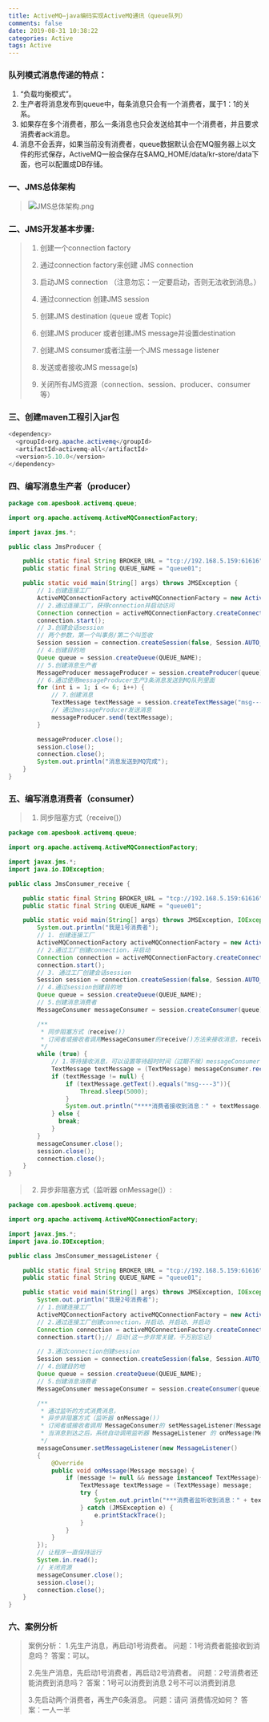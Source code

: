```yaml
---
title: ActiveMQ—java编码实现ActiveMQ通讯（queue队列）
comments: false
date: 2019-08-31 10:38:22
categories: Active
tags: Active
---
```




### 队列模式消息传递的特点：

1.   “负载均衡模式”。
2. 生产者将消息发布到queue中，每条消息只会有一个消费者，属于1：1的关系。
3. 如果存在多个消费者，那么一条消息也只会发送给其中一个消费者，并且要求消费者ack消息。
4.  消息不会丢弃，如果当前没有消费者，queue数据默认会在MQ服务器上以文件的形式保存，ActiveMQ一般会保存在$AMQ_HOME/data/kr-store/data下面，也可以配置成DB存储。



### 一、JMS总体架构

> ![JMS总体架构.png](https://upload-images.jianshu.io/upload_images/18660770-1d8c90a2db11afab.png?imageMogr2/auto-orient/strip%7CimageView2/2/w/1240)

### 二、JMS开发基本步骤:

> 1. 创建一个connection factory
>
> 2. 通过connection factory来创建 JMS connection
>
> 3. 启动JMS connection （注意勿忘：一定要启动，否则无法收到消息。）
>
> 4. 通过connection 创建JMS session
>
> 5. 创建JMS destination (queue 或者 Topic)
>
> 6. 创建JMS producer 或者创建JMS message并设置destination
> 7. 创建JMS consumer或者注册一个JMS message listener
> 8. 发送或者接收JMS message(s)
> 9. 关闭所有JMS资源（connection、session、producer、consumer等）



### 三、创建maven工程引入jar包

```java
<dependency>
  <groupId>org.apache.activemq</groupId>
  <artifactId>activemq-all</artifactId>
  <version>5.10.0</version>
</dependency>
```



### 四、编写消息生产者（producer）

```java
package com.apesbook.activemq.queue;

import org.apache.activemq.ActiveMQConnectionFactory;

import javax.jms.*;

public class JmsProducer {

    public static final String BROKER_URL = "tcp://192.168.5.159:61616";
    public static final String QUEUE_NAME = "queue01";

    public static void main(String[] args) throws JMSException {
        // 1.创建连接工厂
        ActiveMQConnectionFactory activeMQConnectionFactory = new ActiveMQConnectionFactory(BROKER_URL);
        // 2.通过连接工厂，获得connection并启动访问
        Connection connection = activeMQConnectionFactory.createConnection();
        connection.start();
        // 3.创建会话session
        // 两个参数，第一个叫事务/第二个叫签收
        Session session = connection.createSession(false, Session.AUTO_ACKNOWLEDGE);
        // 4.创建目的地
        Queue queue = session.createQueue(QUEUE_NAME);
        // 5.创建消息生产者
        MessageProducer messageProducer = session.createProducer(queue);
        // 6.通过使用messageProducer生产3条消息发送到MQ队列里面
        for (int i = 1; i <= 6; i++) {
            // 7.创建消息
            TextMessage textMessage = session.createTextMessage("msg----"+i);
            // 通过messageProducer发送消息
            messageProducer.send(textMessage);
        }

        messageProducer.close();
        session.close();
        connection.close();
        System.out.println("消息发送到MQ完成");
    }
}

```

### 五、编写消息消费者（consumer）

> 1. 同步阻塞方式（receive()）

```java
package com.apesbook.activemq.queue;

import org.apache.activemq.ActiveMQConnectionFactory;

import javax.jms.*;
import java.io.IOException;

public class JmsConsumer_receive {

    public static final String BROKER_URL = "tcp://192.168.5.159:61616";
    public static final String QUEUE_NAME = "queue01";

    public static void main(String[] args) throws JMSException, IOException, InterruptedException {
        System.out.println("我是1号消费者");
        // 1. 创建连接工厂
        ActiveMQConnectionFactory activeMQConnectionFactory = new ActiveMQConnectionFactory(BROKER_URL);
        // 2.通过工厂创建connection，并启动
        Connection connection = activeMQConnectionFactory.createConnection();
        connection.start();
        // 3. 通过工厂创建会话session
        Session session = connection.createSession(false, Session.AUTO_ACKNOWLEDGE);
        // 4.通过session创建目的地
        Queue queue = session.createQueue(QUEUE_NAME);
        // 5.创建消息消费者
        MessageConsumer messageConsumer = session.createConsumer(queue);

        /**
         * 同步阻塞方式（receive()）
         * 订阅者或接收者调用MessageConsumer的receive()方法来接收消息，receive()方法在能够接收到消息之前（或超时之前）将一直阻塞。
         */
        while (true) {
            // 1.等待接收消息，可以设置等待超时时间（过期不候）messageConsumer.receive(4000L)
            TextMessage textMessage = (TextMessage) messageConsumer.receive();
            if (textMessage != null) {
                if (textMessage.getText().equals("msg----3")){
                    Thread.sleep(5000);
                }
                System.out.println("****消费者接收到消息：" + textMessage.getText());
            } else {
              break;
            }
        }
        messageConsumer.close();
        session.close();
        connection.close();
    }
}

```

> 2. 异步非阻塞方式（监听器 onMessage()）:

```java
package com.apesbook.activemq.queue;

import org.apache.activemq.ActiveMQConnectionFactory;

import javax.jms.*;
import java.io.IOException;

public class JmsConsumer_messageListener {

    public static final String BROKER_URL = "tcp://192.168.5.159:61616";
    public static final String QUEUE_NAME = "queue01";

    public static void main(String[] args) throws JMSException, IOException {
        System.out.println("我是2号消费者");
        // 1.创建连接工厂
        ActiveMQConnectionFactory activeMQConnectionFactory = new ActiveMQConnectionFactory(BROKER_URL);
        // 2.通过连接工厂创建connection，并启动、并启动、并启动
        Connection connection = activeMQConnectionFactory.createConnection();
        connection.start();// 启动(这一步非常关键，千万别忘记)

        // 3.通过connection创建session
        Session session = connection.createSession(false, Session.AUTO_ACKNOWLEDGE);
        // 4.创建目的地
        Queue queue = session.createQueue(QUEUE_NAME);
        // 5.创建消息消费者
        MessageConsumer messageConsumer = session.createConsumer(queue);

        /**
         * 通过监听的方式消费消息，
         * 异步非阻塞方式（监听器 onMessage()）
         * 订阅者或接收者调用 MessageConsumer的 setMessageListener(MessageListener messageListener) 注册一个消息监听器，
         * 当消息到达之后，系统自动调用监听器 MessageListener 的 onMessage(Message message) 方法
         */
        messageConsumer.setMessageListener(new MessageListener()
        {
            @Override
            public void onMessage(Message message) {
                if (message != null && message instanceof TextMessage){
                    TextMessage textMessage = (TextMessage) message;
                    try {
                        System.out.println("***消费者监听收到消息：" + textMessage.getText());
                    } catch (JMSException e) {
                        e.printStackTrace();
                    }
                }
            }
        });
        // 让程序一直保持运行
        System.in.read();
        // 关闭资源
        messageConsumer.close();
        session.close();
        connection.close();
    }
}

```

###  六、案例分析

>案例分析：
>1.先生产消息，再启动1号消费者。
>     问题：1号消费者能接收到消息吗？
>     答案：可以。
>
> 2.先生产消息，先启动1号消费者，再启动2号消费者。
>     问题：2号消费者还能消费到消息吗？
>     答案：1号可以消费到消息
>                 2号不可以消费到消息
>
> 3.先启动两个消费者，再生产6条消息。
>        问题：请问 消费情况如何？
>        答案：一人一半